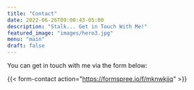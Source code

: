 ```yaml
---
title: "Contact"
date: 2022-06-26T09:00:43-05:00
description: "Stalk... Get in Touch With Me!"
featured_image: "images/hero3.jpg"
menu: "main"
draft: false
---
```


You can get in touch with me via the form below:

{{< form-contact action="https://formspree.io/f/mknwkjjq" >}}
